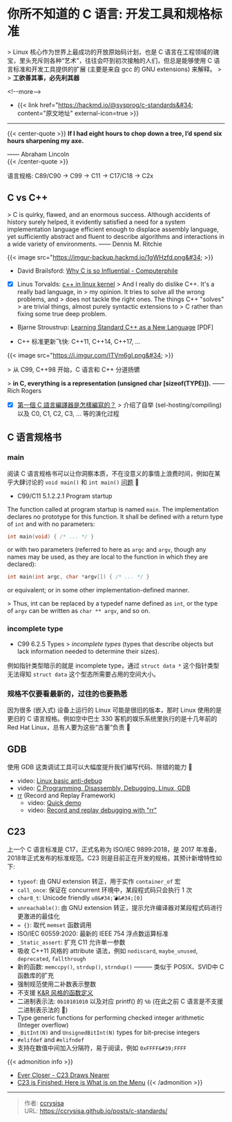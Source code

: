 # 你所不知道的 C 语言: 开发工具和规格标准


&gt; Linux 核心作为世界上最成功的开放原始码计划，也是 C 语言在工程领域的瑰宝，里头充斥则各种“艺术”，往往会吓到初次接触的人们，但总是能够使用 C 语言标准和开发工具提供的扩展 (主要是来自 gcc 的 GNU extensions) 来解释。
&gt; &gt; **工欲善其事，必先利其器**

&lt;!--more--&gt;

- {{&lt; link href=&#34;https://hackmd.io/@sysprog/c-standards&#34; content=&#34;原文地址&#34; external-icon=true &gt;}}

---

{{&lt; center-quote &gt;}}
**If I had eight hours to chop down a tree, I’d spend six hours sharpening my axe.**

—— Abraham Lincoln   
{{&lt; /center-quote &gt;}}

语言规格: C89/C90 -&gt; C99 -&gt; C11 -&gt; C17/C18 -&gt; C2x

## C vs C&#43;&#43;

&gt; C is quirky, flawed, and an enormous success. Although accidents of history surely helped, it evidently satisfied a need for a system implementation language efficient enough to displace assembly language, yet sufficiently abstract and fluent to describe algorithms and interactions in a wide variety of environments. —— Dennis M. Ritchie

{{&lt; image src=&#34;https://imgur-backup.hackmd.io/1gWHzfd.png&#34; &gt;}}

- David Brailsford: [Why C is so Influential - Computerphile](https://www.youtube.com/watch?v=ci1PJexnfNE)

- [x] Linus Torvalds: [c&#43;&#43; in linux kernel](https://www.realworldtech.com/forum/?threadid=104196&amp;curpostid=104208)
&gt; And I really do dislike C&#43;&#43;. It&#39;s a really bad language, in
&gt; my opinion. It tries to solve all the wrong problems, and
&gt; does not tackle the right ones. The things C&#43;&#43; &#34;solves&#34;
&gt; are trivial things, almost purely syntactic extensions to
&gt; C rather than fixing some true deep problem.

- Bjarne Stroustrup: [Learning Standard C&#43;&#43; as a New Language](http://www.stroustrup.com/new_learning.pdf) [PDF]

- C&#43;&#43; 标准更新飞快: C&#43;&#43;11, C&#43;&#43;14, C&#43;&#43;17, ...

{{&lt; image src=&#34;https://i.imgur.com/ITVm6gI.png&#34; &gt;}}

&gt; 从 C99, C&#43;&#43;98 开始，C 语言和 C&#43;&#43; 分道扬镳

&gt; **in C, everything is a representation (unsigned char [sizeof(TYPE)]).** —— Rich Rogers

- [x] [第一個 C 語言編譯器是怎樣編寫的？](https://kknews.cc/zh-tw/tech/bx2r3j.html)
&gt; 介绍了自举 (sel-hosting/compiling) 以及 C0, C1, C2, C3, ... 等的演化过程

## C 语言规格书

### main

阅读 C 语言规格书可以让你洞察本质，不在没意义的事情上浪费时间，例如在某乎大肆讨论的 `void main()` 和 `int main()` [问题](https://www.zhihu.com/question/60047465) :rofl:

- C99/C11 5.1.2.2.1 Program startup

The function called at program startup is named `main`. The implementation declares no
prototype for this function. It shall be defined with a return type of `int` and with no
parameters:

```c
int main(void) { /* ... */ }
```

or with two parameters (referred to here as `argc` and `argv`, though any names may be
used, as they are local to the function in which they are declared):

```c
int main(int argc, char *argv[]) { /* ... */ }
```

or equivalent; or in some other implementation-defined manner.

&gt; Thus, int can be replaced by a typedef name defined as `int`, or the type of `argv` can be written as `char ** argv`, and so on.

### incomplete type

- C99 6.2.5 Types
&gt; *incomplete types* (types that describe objects but lack information needed to determine their sizes).

例如指针类型暗示的就是 incomplete type，通过 `struct data *` 这个指针类型无法得知 `struct data` 这个型态所需要占用的空间大小。

### 规格不仅要看最新的，过往的也要熟悉

因为很多 (嵌入式) 设备上运行的 Linux 可能是很旧的版本，那时 Linux 使用的是更旧的 C 语言规格。例如空中巴士 330 客机的娱乐系统里执行的是十几年前的 Red Hat Linux，总有人要为这些“古董”负责 :rofl:

## GDB

使用 GDB 这类调试工具可以大幅度提升我们编写代码、除错的能力 :dog:

- video: [Linux basic anti-debug](https://www.youtube.com/watch?v=UTVp4jpJoyc)
- video: [C Programming, Disassembly, Debugging, Linux, GDB](https://www.youtube.com/watch?v=twxEVeDceGw)
- [rr](http://rr-project.org/) (Record and Replay Framework)
  - video: [Quick demo](https://www.youtube.com/watch?v=hYsLBcTX00I)
  - video: [Record and replay debugging with &#34;rr&#34;](https://www.youtube.com/watch?v=ytNlefY8PIE)

## C23

上一个 C 语言标准是 C17，正式名称为 ISO/IEC 9899:2018，是 2017 年准备，2018年正式发布的标准规范。C23 则是目前正在开发的规格，其预计新增特性如下:

- `typeof`: 由 GNU extension 转正，用于实作 `container_of` 宏
- `call_once`: 保证在 concurrent 环境中，某段程式码只会执行 1 次
- `char8_t`: Unicode friendly `u8&#34;💣&#34;[0]`
- `unreachable()`: 由 GNU extension 转正，提示允许编译器对某段程式码进行更激进的最佳化
- `= {}`: 取代 `memset` 函数调用
- ISO/IEC 60559:2020: 最新的 IEEE 754 浮点数运算标准
- `_Static_assert`: 扩充 C11 允许单一参数
- 吸收 C&#43;&#43;11 风格的 attribute 语法，例如 `nodiscard`, `maybe_unused`, `deprecated`, `fallthrough`
- 新的函数: `memccpy()`, `strdup()`, `strndup()` ——— 类似于 POSIX、SVID中 C 函数库的扩充
- 强制规范使用二补数表示整数
- 不支援 [K&amp;R 风格的函数定义](https://stackoverflow.com/questions/3092006/function-declaration-kr-vs-ansi)
- 二进制表示法: `0b10101010` 以及对应 printf() 的 `%b` (在此之前 C 语言是不支援二进制表示法的 :rofl:)
- Type generic functions for performing checked integer arithmetic (Integer overflow)
- `_BitInt(N)` and `UnsignedBitInt(N)` types for bit-precise integers
- `#elifdef` and `#elifndef`
- 支持在数值中间加入分隔符，易于阅读，例如 `0xFFFF&#39;FFFF`

{{&lt; admonition info &gt;}}
- [Ever Closer - C23 Draws Nearer](https://thephd.dev/ever-closer-c23-improvements)
- [C23 is Finished: Here is What is on the Menu](https://thephd.dev/c23-is-coming-here-is-what-is-on-the-menu)
{{&lt; /admonition &gt;}}


---

> 作者: [ccrysisa](https://github.com/ccrysisa)  
> URL: https://ccrysisa.github.io/posts/c-standards/  

